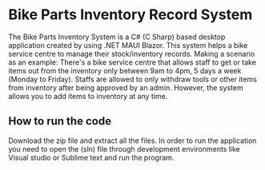 # Bike Parts Inventory Record System

The Bike Parts Inventory System is a C# (C Sharp) based desktop application created by using .NET MAUI Blazor. This system helps a bike service centre to manage their stock/inventory records. Making a scenario as an example: There's a bike service centre that allows staff to get or take items out from the inventory only between 9am to 4pm, 5 days a week (Monday to Friday). Staffs are allowed to only withdraw tools or other items from inventory after being approved by an admin. However, the system allows you to add items to inventory at any time.

## How to run the code

Download the zip file and extract all the files. In order to run the application you need to open the (sln) file through development environments like Visual studio or Sublime text and run the program. 
